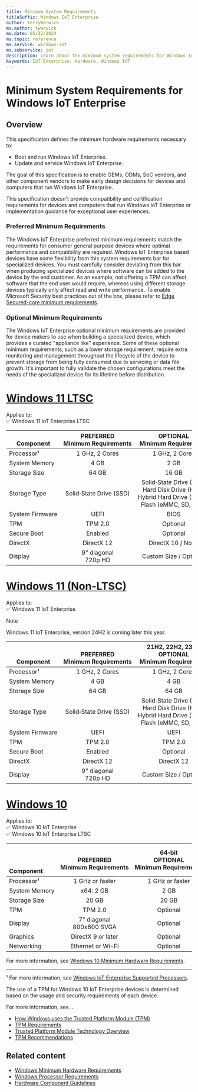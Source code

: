 ```yaml
---
title: Minimum System Requirements
titleSuffix: Windows IoT Enterprise
author: TerryWarwick
ms.author: twarwick
ms.date: 05/22/2024
ms.topic: reference
ms.service: windows-iot
ms.subservice: iot
description: Learn about the minimum system requirements for Windows IoT Enterprise.
keywords: IoT Enterprise, Hardware, Windows IoT
---
```


# Minimum System Requirements for Windows IoT Enterprise

## Overview

This specification defines the minimum hardware requirements necessary to:

* Boot and run Windows IoT Enterprise.
* Update and service Windows IoT Enterprise.

The goal of this specification is to enable OEMs, ODMs, SoC vendors, and other component vendors to make early design decisions for devices and computers that run Windows IoT Enterprise.

This specification doesn't provide compatibility and certification requirements for devices and computers that run Windows IoT Enterprise or implementation guidance for exceptional user experiences.

### Preferred Minimum Requirements

The Windows IoT Enterprise preferred minimum requirements match the requirements for consumer general purpose devices where optimal performance and compatibility are required. Windows IoT Enterprise based devices have some flexibility from this system requirements bar for specialized devices. You must carefully consider deviating from this bar when producing specialized devices where software can be added to the device by the end customer. As an example, not offering a TPM can affect software that the end user would require, whereas using different storage devices typically only affect read and write performance. To enable Microsoft Security best practices out of the box, please refer to [Edge Secured-core minimum requirements](/azure/certification/program-requirements-edge-secured-core?pivots=platform-windows).

### Optional Minimum Requirements

The Windows IoT Enterprise optional minimum requirements are provided for device makers to use when building a specialized device, which provides a curated "appliance like" experience. Some of these optional minimum requirements, such as a lower storage requirement, require extra monitoring and management throughout the lifecycle of the device to prevent storage from being fully consumed due to servicing or data file growth. It's important to fully validate the chosen configurations meet the needs of the specialized device for its lifetime before distribution.

<!--markdownlint-disable-next-line -->
# [Windows 11 LTSC](#tab/Windows11LTSC)

Applies to:  
✅ Windows 11 IoT Enterprise LTSC

| </br>Component    | PREFERRED</br>Minimum&nbsp;Requirements   | OPTIONAL </br> Minimum&nbsp;Requirements  |
| ---------------------- |:---------------------------------:|:---------------------------------:|
| Processor¹             | 1&nbsp;GHz,&nbsp;2 Cores          | 1&nbsp;GHz,&nbsp;2&nbsp;Cores     |
| System&nbsp;Memory     |  4 GB                             |  2 GB                             |
| Storage&nbsp;Size      | 64 GB                             | 16 GB                             |
| Storage&nbsp;Type      | Solid&#x2011;State&nbsp;Drive&nbsp;(SSD) | Solid&#x2011;State&nbsp;Drive&nbsp;(SSD) </br> Hard&nbsp;Disk&nbsp;Drive&nbsp;(HDD)</br> Hybrid&nbsp;Hard&nbsp;Drive&nbsp;(SSHD) </br> Flash&nbsp;(eMMC,&nbsp;SD,&nbsp;USB)  |
| System&nbsp;Firmware   | UEFI                              | BIOS                              |
| TPM                    | TPM 2.0                           | Optional                          |
| Secure Boot            | Enabled                           | Optional                          |
| DirectX                | DirectX 12                        | DirectX 10 / None                 |
| Display                | 9" diagonal</br>720p HD           | Custom Size / Optional            |

<!--markdownlint-disable-next-line -->
# [Windows 11 (Non-LTSC)](#tab/Windows11)

Applies to:  
✅ Windows 11 IoT Enterprise  

> [!NOTE]
> Windows 11 IoT Enterprise, version 24H2 is coming later this year.

| </br></br>Component    | </br>PREFERRED</br>Minimum&nbsp;Requirements   | 21H2,&nbsp;22H2,&nbsp;23H2 </br> OPTIONAL </br> Minimum&nbsp;Requirements  | 24H2 or Later </br> OPTIONAL </br> Minimum&nbsp;Requirements  |
| ---------------------- |:-----------------------------:|:---------------------------------:|:---------------------------------:|
| Processor¹             | 1&nbsp;GHz,&nbsp;2 Cores      | 1&nbsp;GHz,&nbsp;2&nbsp;Cores     | 1&nbsp;GHz,&nbsp;2&nbsp;Cores     |
| System&nbsp;Memory     |  4 GB                         |  4 GB                             |  4 GB                             |
| Storage&nbsp;Size      | 64 GB                         | 64 GB                             | 64 GB                             |
| Storage&nbsp;Type      | Solid&#x2011;State&nbsp;Drive&nbsp;(SSD) | Solid&#x2011;State&nbsp;Drive&nbsp;(SSD) </br> Hard&nbsp;Disk&nbsp;Drive&nbsp;(HDD)</br> Hybrid&nbsp;Hard&nbsp;Drive&nbsp;(SSHD) </br> Flash&nbsp;(eMMC,&nbsp;SD,&nbsp;USB)  | Solid&#x2011;State&nbsp;Drive&nbsp;(SSD) </br> Hard&nbsp;Disk&nbsp;Drive&nbsp;(HDD)</br> Hybrid&nbsp;Hard&nbsp;Drive&nbsp;(SSHD) </br> Flash&nbsp;(eMMC,&nbsp;SD,&nbsp;USB)  |
| System&nbsp;Firmware   | UEFI                          | UEFI                              | BIOS                              |
| TPM                    | TPM 2.0                       |TPM 2.0                            | Optional                          |
| Secure Boot            | Enabled                       | Optional                          | Optional                          |
| DirectX                | DirectX 12                    | DirectX 12                        | DirectX 10 / None                 |
| Display                | 9" diagonal</br>720p HD       | Custom Size / Optional            | Custom Size / Optional            |

<!--markdownlint-disable-next-line -->
# [Windows 10](#tab/Windows10)

Applies to:  
✅ Windows 10 IoT Enterprise  
✅ Windows 10 IoT Enterprise LTSC

| </br></br></br>Component  | </br>PREFERRED</br>Minimum&nbsp;Requirements | 64&#x2011;bit</br>OPTIONAL</br>Minimum&nbsp;Requirements | 32&#x2011;bit</br>OPTIONAL</br>Minimum&nbsp;Requirements |
|:-------------------|:------------------------------:|:-------------------------------------------:|:------------------------------:|
| Processor¹         | 1&nbsp;GHz&nbsp;or&nbsp;faster | 1&nbsp;GHz&nbsp;or&nbsp;faster              | 1&nbsp;GHz&nbsp;or&nbsp;faster |
| System&nbsp;Memory | x64: 2 GB                      | 2 GB                                        | 1 GB                           |
| Storage&nbsp;Size  | 20 GB                          | 20 GB                                       | 16 GB                          |
| TPM                | TPM 2.0                        | Optional                                    | Optional                       |
| Display            | 7" diagonal</br>800x600 SVGA   | Optional                                    | Optional                       |
| Graphics           | DirectX 9 or later             | Optional                                    | Optional                       |
| Networking         | Ethernet or Wi-Fi              | Optional                                    | Optional                       |

For more information, see [Windows 10 Minimum Hardware Requirements](https://download.microsoft.com/download/c/1/5/c150e1ca-4a55-4a7e-94c5-bfc8c2e785c5/Windows%2010%20Minimum%20Hardware%20Requirements.pdf).

---

¹ For more information, see [Windows IoT Enterprise Supported Processors](Processor_Requirements.md).

The use of a TPM for Windows 10 IoT Enterprise devices is determined based on the usage and security requirements of each device.  

For more information, see...

* [How Windows uses the Trusted Platform Module (TPM)](/windows/security/hardware-security/tpm/how-windows-uses-the-tpm)
* [TPM Requirements](/windows-hardware/design/minimum/minimum-hardware-requirements-overview#37-trusted-platform-module-tpm)
* [Trusted Platform Module Technology Overview](/windows/security/information-protection/tpm/trusted-platform-module-overview)
* [TPM Recommendations](/windows/security/information-protection/tpm/tpm-recommendations)

## Related content

* [Windows Minimum Hardware Requirements](/windows-hardware/design/minimum/minimum-hardware-requirements-overview)
* [Windows Processor Requirements](/windows-hardware/design/minimum/windows-processor-requirements)
* [Hardware Component Guidelines](/windows-hardware/design/component-guidelines/components)
